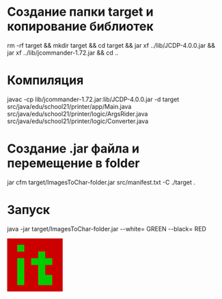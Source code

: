 # Создание папки target и копирование библиотек
rm -rf target && mkdir target && cd target && jar xf ../lib/JCDP-4.0.0.jar && jar xf ../lib/jcommander-1.72.jar && cd ..

# Компиляция
javac -cp lib/jcommander-1.72.jar:lib/JCDP-4.0.0.jar -d target src/java/edu/school21/printer/app/Main.java src/java/edu/school21/printer/logic/ArgsRider.java src/java/edu/school21/printer/logic/Converter.java

# Создание .jar файла и перемещение в folder
jar cfm target/ImagesToChar-folder.jar src/manifest.txt -C ./target .

# Запуск
java -jar target/ImagesToChar-folder.jar --white= GREEN --black= RED

![it](images/it_red.png)
